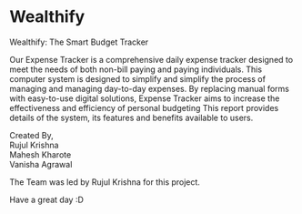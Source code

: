 # Wealthify
Wealthify: The Smart Budget Tracker

Our Expense Tracker is a comprehensive daily expense tracker designed to meet the needs of both non-bill paying and paying individuals. This computer system is designed to simplify and simplify the process of managing and managing day-to-day expenses. By replacing manual forms with easy-to-use digital solutions, Expense Tracker aims to increase the effectiveness and efficiency of personal budgeting This report provides details of the system, its features and benefits available to users.



Created By,<br>
Rujul Krishna<br>
Mahesh Kharote<br>
Vanisha Agrawal<br>

The Team was led by Rujul Krishna for this project.

Have a great day :D
